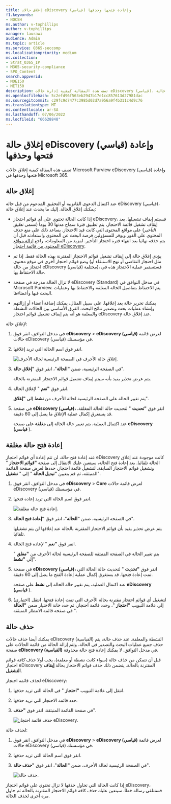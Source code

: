 ```yaml
---
title: إغلاق حالات eDiscovery (قياسي) وإعادة فتحها وحذفها
f1.keywords:
- NOCSH
ms.author: v-tophillips
author: v-tophillips
manager: laurawi
audience: Admin
ms.topic: article
ms.service: O365-seccomp
ms.localizationpriority: medium
ms.collection:
- Strat_O365_IP
- M365-security-compliance
- SPO_Content
search.appverid:
- MOE150
- MET150
description: تصف هذه المقالة كيفية إدارة حالات eDiscovery (قياسي). يشمل ذلك إغلاق حالة، وإعادة فتح حالة مغلقة، وحذف حالة.
ms.openlocfilehash: 5c2efd96f563eb2947b17e1cc857613d27981dac
ms.sourcegitcommit: c29fc9d7477c3985d02d7a956a9f4b311c4d9c76
ms.translationtype: MT
ms.contentlocale: ar-SA
ms.lasthandoff: 07/06/2022
ms.locfileid: "66628848"
---
```

# <a name="close-reopen-and-delete-a-ediscovery-standard-case"></a>إغلاق حالة eDiscovery (قياسي) وإعادة فتحها وحذفها

تصف هذه المقالة كيفية إغلاق حالات Microsoft Purview eDiscovery (قياسي) وإعادة فتحها وحذفها في Microsoft 365.

## <a name="close-a-case"></a>إغلاق حالة

عند اكتمال الدعوى القانونية أو التحقيق المدعوم من قبل حالة eDiscovery (قياسي)، يمكنك إغلاق الحالة. إليك ما يحدث عند إغلاق حالة:
  
- إذا كانت الحالة تحتوي على أي قوائم احتجاز eDiscovery، فسيتم إيقاف تشغيلها. بعد إيقاف تشغيل قائمة الاحتجاز، يتم تطبيق فترة سماح مدتها 30 يوما (تسمى *تعليق التأخير*) على مواقع المحتوى التي كانت قيد الاحتجاز. يساعد ذلك على منع حذف المحتوى على الفور ويوفر للمسؤولين فرصة البحث عن المحتوى واستعادته قبل أن يتم حذفه نهائيا بعد انتهاء فترة احتجاز التأخير. لمزيد من المعلومات، راجع [إزالة مواقع المحتوى من قائمة احتجاز eDiscovery](create-ediscovery-holds.md#removing-content-locations-from-an-ediscovery-hold).

- يؤدي إغلاق حالة إلى إيقاف تشغيل قوائم الاحتجاز المقترنة بهذه الحالة فقط. إذا تم وضع قوائم احتجاز أخرى في موقع محتوى (مثل احتجاز التقاضي أو نهج الاستبقاء أو احتجاز من حالة eDiscovery (قياسي) مختلفة)، فستستمر عملية الاحتجاز هذه في حالة الاحتفاظ بها.

- لا تزال الحالة مدرجة في صفحة eDiscovery (Standard) في مدخل التوافق في Microsoft Purview. يتم الاحتفاظ بتفاصيل الحالة المغلقة والاحتفاظ بها وعمليات البحث فيها وأعضاءها.

- يمكنك تحرير حالة بعد إغلاقها. على سبيل المثال، يمكنك إضافة أعضاء أو إزالتهم وإنشاء عمليات بحث وتصدير نتائج البحث. الفرق الأساسي بين الحالات النشطة والمغلقة هو أنه يتم إيقاف تشغيل قوائم احتجاز eDiscovery عند إغلاق حالة.

لإغلاق حالة:
  
1. في مدخل التوافق، انقر فوق **eDiscovery** > **eDiscovery (قياسي)** لعرض قائمة حالات eDiscovery (قياسي) في مؤسستك.

2. انقر فوق اسم الحالة التي تريد إغلاقها.

   ![إغلاق حالة الأحرف في الصفحة الرئيسية لحالة الأحرف.](../media/eDiscoveryCaseHomePage.png)

3. في الصفحة الرئيسية، ضمن **"الحالة**"، انقر فوق **"إغلاق حالة**".

    يتم عرض تحذير يفيد بأنه سيتم إيقاف تشغيل قوائم الاحتجاز المقترنة بالحالة.

4. انقر فوق **"نعم** " لإغلاق الحالة.

    يتم تغيير الحالة على الصفحة الرئيسية لحالة الأحرف من **نشط** إلى **"إغلاق**".

5. في صفحة **eDiscovery (قياسي)،** انقر فوق **"تحديث** " لتحديث حالة الحالة المغلقة. قد يستغرق إكمال عملية الإغلاق ما يصل إلى 60 دقيقة.

    عند اكتمال العملية، يتم تغيير حالة الحالة إلى **مغلقة** على صفحة **eDiscovery (قياسي** ).

## <a name="reopen-a-closed-case"></a>إعادة فتح حالة مغلقة

عند إعادة فتح حالة، لن تتم إعادة أي قوائم احتجاز eDiscovery كانت موجودة عند إغلاق الحالة تلقائيا. بعد إعادة فتح الحالة، سيتعين عليك الانتقال إلى صفحة **"قوائم الاحتجاز** " وتشغيل قوائم الاحتجاز السابقة. لتشغيل قائمة احتجاز، حددها لعرض صفحة القائمة المنبثقة، ثم قم بتعيين **"تبديل الحالة** " إلى " **تشغيل**".
  
1. في مدخل التوافق، انقر فوق **eDiscovery** > **Core** لعرض قائمة حالات eDiscovery (قياسي) في مؤسستك.

2. انقر فوق اسم الحالة التي تريد إعادة فتحها.

   ![إعادة فتح حالة مغلقة.](../media/eDiscoveryCaseHomePageReopen.png)

3. في الصفحة الرئيسية، ضمن **"الحالة**"، انقر فوق **"إعادة فتح الحالة**".

    يتم عرض تحذير يفيد بأن قوائم الاحتجاز المقترنة بالحالة عند إغلاقها لن يتم تشغيلها تلقائيا.

4. انقر فوق **"نعم** " لإعادة فتح الحالة.

    يتم تغيير الحالة في الصفحة المنبثقة للصفحة الرئيسية لحالة الأحرف من **"مغلق** " إلى **"نشط**".

5. في صفحة **eDiscovery (قياسي)،** انقر فوق **"تحديث** " لتحديث حالة الحالة التي تمت إعادة فتحها. قد يستغرق إكمال عملية إعادة الفتح ما يصل إلى 60 دقيقة. 

    عند اكتمال العملية، يتم تغيير حالة الحالة إلى **نشط** على صفحة **eDiscovery (قياسي** ).

6. (اختياري) لتشغيل أي قوائم احتجاز مقترنة بحالة الأحرف التي تمت إعادة فتحها، انتقل إلى علامة التبويب **"احتجاز** "، وحدد قائمة احتجاز، ثم حدد خانة الاختيار ضمن **"الحالة** " في صفحة قائمة الانتظار المنبثقة.
  
## <a name="delete-a-case"></a>حذف حالة

يمكنك أيضا حذف حالات eDiscovery (القياسية) النشطة والمغلقة. عند حذف حالة، يتم حذف جميع عمليات البحث والتصدير في الحالة، وتتم إزالة الحالة من قائمة الحالات على صفحة **eDiscovery (القياسية)** في مدخل التوافق. لا يمكنك إعادة فتح حالة محذوفة.

قبل أن تتمكن من حذف حالة (سواء كانت نشطة أو مغلقة)، يجب أولا حذف *كافة* قوائم احتجاز eDiscovery المقترنة بالحالة. يتضمن ذلك حذف قوائم الاحتجاز بحالة **إيقاف التشغيل**. 

لحذف قائمة احتجاز eDiscovery:

1. انتقل إلى علامة التبويب **"احتجاز** " في الحالة التي تريد حذفها.

2. حدد قائمة الاحتجاز التي تريد حذفها.

3. في صفحة القائمة المنبثقة، انقر فوق **"حذف**".

      ![حذف قائمة احتجاز eDiscovery.](../media/DeleteeDiscoveryHold.png)

لحذف حالة:

1. في مدخل التوافق، انقر فوق **eDiscovery** > **eDiscovery (قياسي)** لعرض قائمة حالات eDiscovery (قياسي) في مؤسستك.

2. انقر فوق اسم الحالة التي تريد حذفها.

3. في الصفحة الرئيسية لحالة الأحرف، ضمن **"الحالة**"، انقر فوق **"حذف حالة**".

      ![حذف حالة.](../media/eDiscoveryCaseHomePageDelete.png)

إذا كانت الحالة التي تحاول حذفها لا تزال تحتوي على قوائم احتجاز eDiscovery، فستتلقى رسالة خطأ. سيتعين عليك حذف كافة قوائم الاحتجاز المقترنة بالحالة ثم حاول مرة أخرى لحذف الحالة.
